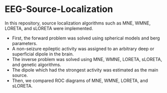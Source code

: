 # EEG-Source-Localization
In this repository, source localization algorithms such as MNE, WMNE, LORETA, and sLORETA were implemented.
- First, the forward problem was solved using spherical models and berg parameters. 
- A non-seizure epileptic activity was assigned to an arbitrary deep or superficial dipole in the brain.
- The inverse problem was solved using MNE, WMNE, LORETA, sLORETA, and genetic algorithms. 
- The dipole which had the strongest activity was estimated as the main source. 
- Then, we compared ROC diagrams of MNE, WMNE, LORETA, and sLORETA. 
